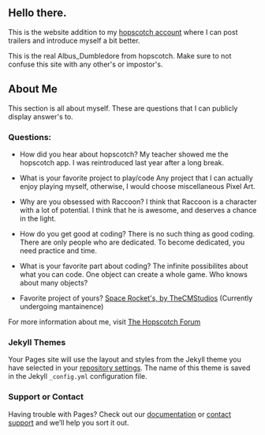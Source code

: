 ## Hello there.

This is the website addition to my  [hopscotch account](https://awesome-e.github.io/hs-tools/explore-channel/user.html?u=5zmt7t-1kww_78-48iftsoruk_3jsvat8rld_2wya8p2!1pwl!2rrvu6iagp_264f&channel=Published) where I can post trailers and introduce myself a bit better.

This is the real Albus_Dumbledore from hopscotch. Make sure to not confuse this site with any other's or impostor's.

## About Me

This section is all about myself. These are questions that I can publicly display answer's to.

### Questions: 

- How did you hear about hopscotch?
My teacher showed me the hopscotch app. I was reintroduced last year after a long break.

- What is your favorite project to play/code
Any project that I can actually enjoy playing myself, otherwise, I would choose miscellaneous Pixel Art.

- Why are you obsessed with Raccoon?
I think that Raccoon is a character with a lot of potential. I think that he is awesome, and deserves a chance in the light.

- How do you get good at coding?
There is no such thing as good coding. There are only people who are dedicated. To become dedicated, you need practice and time.

- What is your favorite part about coding?
The infinite possibilites about what you can code. One object can create a whole game. Who knows about many objects?

- Favorite project of yours?
[Space Rocket's, by TheCMStudios](https://c.gethopscotch.com/p/11by7g5f4b) (Currently undergoing mantainence)


For more information about me, visit [The Hopscotch Forum](https://forum.gethopscotch.com/)

### Jekyll Themes

Your Pages site will use the layout and styles from the Jekyll theme you have selected in your [repository settings](https://github.com/dumbledoredev/Welcome-to-ALBUS/settings). The name of this theme is saved in the Jekyll `_config.yml` configuration file.

### Support or Contact

Having trouble with Pages? Check out our [documentation](https://docs.github.com/categories/github-pages-basics/) or [contact support](https://support.github.com/contact) and we’ll help you sort it out.
